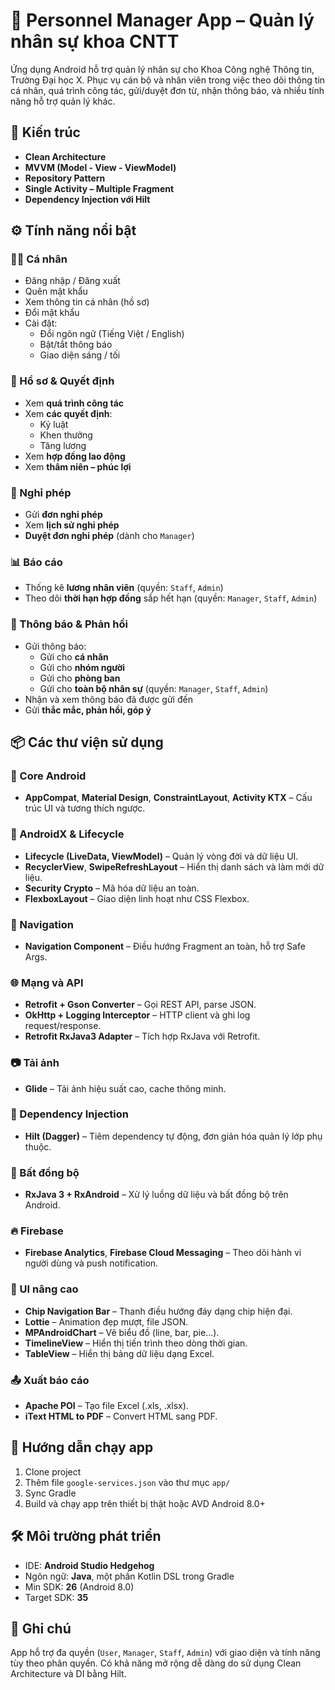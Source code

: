 # 📱 Personnel Manager App – Quản lý nhân sự khoa CNTT

Ứng dụng Android hỗ trợ quản lý nhân sự cho Khoa Công nghệ Thông tin, Trường Đại học X. Phục vụ cán bộ và nhân viên trong việc theo dõi thông tin cá nhân, quá trình công tác, gửi/duyệt đơn từ, nhận thông báo, và nhiều tính năng hỗ trợ quản lý khác.

## 🧩 Kiến trúc

- **Clean Architecture**
- **MVVM (Model - View - ViewModel)**
- **Repository Pattern**
- **Single Activity – Multiple Fragment**
- **Dependency Injection với Hilt**


## ⚙️ Tính năng nổi bật

### 🧑‍💼 Cá nhân
- Đăng nhập / Đăng xuất
- Quên mật khẩu
- Xem thông tin cá nhân (hồ sơ)
- Đổi mật khẩu
- Cài đặt:
  - Đổi ngôn ngữ (Tiếng Việt / English)
  - Bật/tắt thông báo
  - Giao diện sáng / tối

### 📄 Hồ sơ & Quyết định
- Xem **quá trình công tác**
- Xem **các quyết định**:
  - Kỷ luật
  - Khen thưởng
  - Tăng lương
- Xem **hợp đồng lao động**
- Xem **thâm niên – phúc lợi**

### 📆 Nghỉ phép
- Gửi **đơn nghỉ phép**
- Xem **lịch sử nghỉ phép**
- **Duyệt đơn nghỉ phép** (dành cho `Manager`)

### 📊 Báo cáo
- Thống kê **lương nhân viên** (quyền: `Staff`, `Admin`)
- Theo dõi **thời hạn hợp đồng** sắp hết hạn (quyền: `Manager`, `Staff`, `Admin`)

### 📣 Thông báo & Phản hồi
- Gửi thông báo:
  - Gửi cho **cá nhân**
  - Gửi cho **nhóm người**
  - Gửi cho **phòng ban**
  - Gửi cho **toàn bộ nhân sự** (quyền: `Manager`, `Staff`, `Admin`)
- Nhận và xem thông báo đã được gửi đến
- Gửi **thắc mắc, phản hồi, góp ý**


## 📦 Các thư viện sử dụng

### 🧱 Core Android

* **AppCompat**, **Material Design**, **ConstraintLayout**, **Activity KTX** – Cấu trúc UI và tương thích ngược.

### 🔄 AndroidX & Lifecycle

* **Lifecycle (LiveData, ViewModel)** – Quản lý vòng đời và dữ liệu UI.
* **RecyclerView**, **SwipeRefreshLayout** – Hiển thị danh sách và làm mới dữ liệu.
* **Security Crypto** – Mã hóa dữ liệu an toàn.
* **FlexboxLayout** – Giao diện linh hoạt như CSS Flexbox.

### 🧭 Navigation

* **Navigation Component** – Điều hướng Fragment an toàn, hỗ trợ Safe Args.

### 🌐 Mạng và API

* **Retrofit + Gson Converter** – Gọi REST API, parse JSON.
* **OkHttp + Logging Interceptor** – HTTP client và ghi log request/response.
* **Retrofit RxJava3 Adapter** – Tích hợp RxJava với Retrofit.

### 📷 Tải ảnh

* **Glide** – Tải ảnh hiệu suất cao, cache thông minh.

### 🧩 Dependency Injection

* **Hilt (Dagger)** – Tiêm dependency tự động, đơn giản hóa quản lý lớp phụ thuộc.

### 🔁 Bất đồng bộ

* **RxJava 3 + RxAndroid** – Xử lý luồng dữ liệu và bất đồng bộ trên Android.

### 🔥 Firebase

* **Firebase Analytics**, **Firebase Cloud Messaging** – Theo dõi hành vi người dùng và push notification.

### 🎨 UI nâng cao

* **Chip Navigation Bar** – Thanh điều hướng đáy dạng chip hiện đại.
* **Lottie** – Animation đẹp mượt, file JSON.
* **MPAndroidChart** – Vẽ biểu đồ (line, bar, pie...).
* **TimelineView** – Hiển thị tiến trình theo dòng thời gian.
* **TableView** – Hiển thị bảng dữ liệu dạng Excel.

### 📤 Xuất báo cáo

* **Apache POI** – Tạo file Excel (.xls, .xlsx).
* **iText HTML to PDF** – Convert HTML sang PDF.


## 🚀 Hướng dẫn chạy app

1. Clone project
2. Thêm file `google-services.json` vào thư mục `app/`
3. Sync Gradle
4. Build và chạy app trên thiết bị thật hoặc AVD Android 8.0+


## 🛠️ Môi trường phát triển

- IDE: **Android Studio Hedgehog**
- Ngôn ngữ: **Java**, một phần Kotlin DSL trong Gradle
- Min SDK: **26** (Android 8.0)
- Target SDK: **35**

## 📌 Ghi chú

App hỗ trợ đa quyền (`User`, `Manager`, `Staff`, `Admin`) với giao diện và tính năng tùy theo phân quyền. Có khả năng mở rộng dễ dàng do sử dụng Clean Architecture và DI bằng Hilt.


